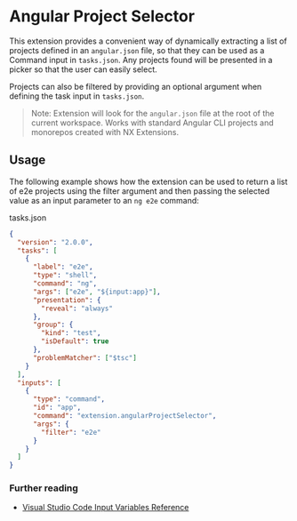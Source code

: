 # Angular Project Selector

This extension provides a convenient way of dynamically extracting a list of projects defined in an `angular.json` file, so that they can be used as a Command input in `tasks.json`. Any projects found will be presented in a picker so that the user can easily select.

Projects can also be filtered by providing an optional argument when defining the task input in `tasks.json`.

> Note: Extension will look for the `angular.json` file at the root of the current workspace. Works with standard Angular CLI projects and monorepos created with NX Extensions.

## Usage

The following example shows how the extension can be used to return a list of e2e projects using the filter argument and then passing the selected value as an input parameter to an `ng e2e` command:

tasks.json

```json
{
  "version": "2.0.0",
  "tasks": [
    {
      "label": "e2e",
      "type": "shell",
      "command": "ng",
      "args": ["e2e", "${input:app}"],
      "presentation": {
        "reveal": "always"
      },
      "group": {
        "kind": "test",
        "isDefault": true
      },
      "problemMatcher": ["$tsc"]
    }
  ],
  "inputs": [
    {
      "type": "command",
      "id": "app",
      "command": "extension.angularProjectSelector",
      "args": {
        "filter": "e2e"
      }
    }
  ]
}
```

### Further reading

- [Visual Studio Code Input Variables Reference](https://code.visualstudio.com/docs/editor/variables-reference#_input-variables)
